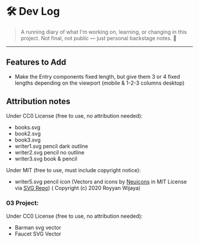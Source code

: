# 🛠️ Dev Log

> A running diary of what I'm working on, learning, or changing in this
> project.
> Not final, not public — just personal backstage notes. 💅

---

## Features to Add

- Make the Entry components fixed length, but give them 3 or 4 fixed lengths
  depending on the viewport (mobile & 1-2-3 columns desktop)

## Attribution notes

Under CC0 License (free to use, no attribution needed):

- books.svg
- book2.svg
- book3.svg
- writer1.svg pencil dark outline
- writer2.svg pencil no outline
- writer3.svg book & pencil

Under MIT (free to use, must include copyright notice):

- writer5.svg pencil icon (Vectors and icons
  by <a href="https://github.com/neuicons/neu?ref=svgrepo.com" target="_blank">
  Neuicons</a> in MIT License
  via <a href="https://www.svgrepo.com/" target="_blank">SVG Repo</a>) (
  Copyright (c) 2020 Royyan Wijaya)

### 03 Project:

Under CC0 License (free to use, no attribution needed):

- Barman svg vector
- Faucet SVG Vector